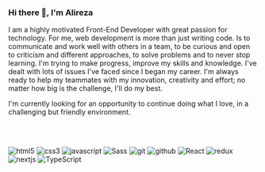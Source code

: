 ### Hi there 👋, I'm Alireza  

I am a highly motivated Front-End Developer with great passion for technology. For me, web development is more than just writing code. Is to communicate and work well with others in a team, to be curious and open to criticism and different approaches, to solve problems and to never stop learning. I'm trying to make progress, improve my skills and knowledge. I've dealt with lots of issues I've faced since I began my career. I'm always ready to help my teammates with my innovation, creativity and effort; no matter how big is the challenge, I'll do my best.
<p> I'm currently looking for an opportunity to continue doing what I love, in a challenging but friendly environment.</p>
<br /><br />
<p>
  <img alt="html5" src="https://img.shields.io/badge/-HTML5-E34F26?style=flat-square&logo=html5&logoColor=white" />
  <img alt="css3" src="https://img.shields.io/badge/-CSS3-258cc4?style=flat-square&logo=css3&logoColor=white" />
  <img alt="javascript" src="https://img.shields.io/badge/-JavaScript-efd100?style=flat-square&logo=javascript&logoColor=2a2f26" />
  <img alt="Sass" src="https://img.shields.io/badge/-Sass-CC6699?style=flat-square&logo=sass&logoColor=white" />
  <img alt="git" src="https://img.shields.io/badge/-Git-F05032?style=flat-square&logo=git&logoColor=white" />
  <img alt="github" src="https://img.shields.io/badge/-Github-8d8d8d?style=flat-square&logo=github&logoColor=white" />
  <img alt="React" src="https://img.shields.io/badge/-React-45b8d8?style=flat-square&logo=react&logoColor=white" />
  <img alt="redux" src="https://img.shields.io/badge/-Redux-764ABC?style=flat-square&logo=redux&logoColor=white" />
  <img alt="nextjs" src="https://img.shields.io/badge/-NEXT.JS-ddd?style=flat-square&logoColor=white" />
  <img alt="TypeScript" src="https://img.shields.io/badge/-TypeScript-007ACC?style=flat-square&logo=typescript&logoColor=white" />
</p>
